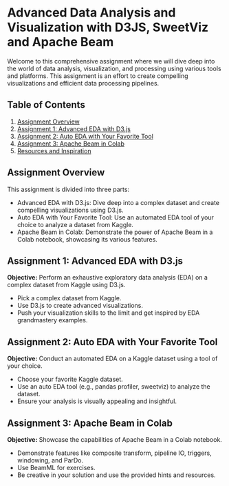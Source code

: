 # Advanced Data Analysis and Visualization with D3JS, SweetViz and Apache Beam 

Welcome to this comprehensive assignment where we will dive deep into the world of data analysis, visualization, and processing using various tools and platforms. This assignment is an effort to create compelling visualizations and efficient data processing pipelines.

## Table of Contents
1. [Assignment Overview](#assignment-overview)
2. [Assignment 1: Advanced EDA with D3.js](#assignment-1-advanced-eda-with-d3js)
3. [Assignment 2: Auto EDA with Your Favorite Tool](#assignment-2-auto-eda-with-your-favorite-tool)
4. [Assignment 3: Apache Beam in Colab](#assignment-3-apache-beam-in-colab)
5. [Resources and Inspiration](#resources-and-inspiration)

## Assignment Overview
This assignment is divided into three parts:
- Advanced EDA with D3.js: Dive deep into a complex dataset and create compelling visualizations using D3.js.
- Auto EDA with Your Favorite Tool: Use an automated EDA tool of your choice to analyze a dataset from Kaggle.
- Apache Beam in Colab: Demonstrate the power of Apache Beam in a Colab notebook, showcasing its various features.

## Assignment 1: Advanced EDA with D3.js
**Objective:** Perform an exhaustive exploratory data analysis (EDA) on a complex dataset from Kaggle using D3.js.
- Pick a complex dataset from Kaggle.
- Use D3.js to create advanced visualizations.
- Push your visualization skills to the limit and get inspired by EDA grandmastery examples.

## Assignment 2: Auto EDA with Your Favorite Tool
**Objective:** Conduct an automated EDA on a Kaggle dataset using a tool of your choice.
- Choose your favorite Kaggle dataset.
- Use an auto EDA tool (e.g., pandas profiler, sweetviz) to analyze the dataset.
- Ensure your analysis is visually appealing and insightful.

## Assignment 3: Apache Beam in Colab
**Objective:** Showcase the capabilities of Apache Beam in a Colab notebook.
- Demonstrate features like composite transform, pipeline IO, triggers, windowing, and ParDo.
- Use BeamML for exercises.
- Be creative in your solution and use the provided hints and resources.
